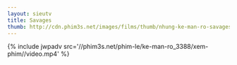 ```yaml
---
layout: sieutv
title: Savages
thumb: http://cdn.phim3s.net/images/films/thumb/nhung-ke-man-ro-savages-2012.jpg
---
```

{% include jwpadv src='//phim3s.net/phim-le/ke-man-ro_3388/xem-phim//video.mp4' %}